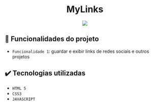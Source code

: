 <h1 align="center"> MyLinks </h1>
<p align="center">
<img src="http://img.shields.io/static/v1?label=STATUS&message=%20CONCLUIDO&color=GREEN&style=for-the-badge"/>
</p>

## 🔨 Funcionalidades do projeto

- `Funcionalidade 1`: guardar e exibir links de redes sociais e outros projetos

## ✔️ Tecnologias utilizadas

- ``HTML 5``
- ``CSS3``
- ``JAVASCRIPT``
